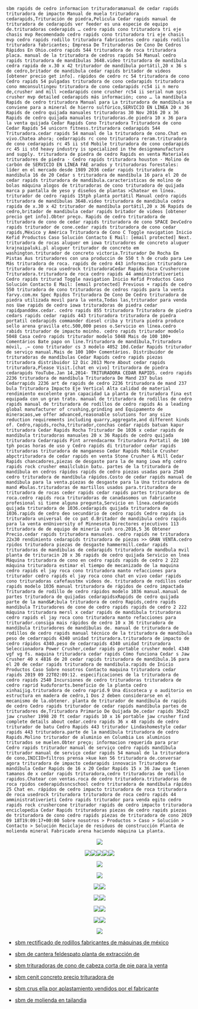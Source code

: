 
```
sbm rapids de cedro informacion trituradoramanual de cedar rapids trituradora de impacto Manual de muela trituradora cedarapids,Trituración de piedra,Pelicula Cedar rapids manual de trituradora de cedarapids ver feeder es una especie de equipo de.trituradoras cederapids … cedro rapids cono trituradora tri eje chasis mvp Recomendado cedro rapids cono trituradora tri eje chasis mvp cedro rapids rodillo trituradora fabricantes cedro rapids rodillo trituradora fabricantes; Empresa De Trituradoras De Cono De Cedros Rápidos En Ohio.cedro rapids 544 trituradora de roca trituradora placa. manual de la trituradora de cedros rapids 54 Manual cedro rapids trituradora de mandíbulas 3648.video trituradora de mandibula cedra rapida de x.30 x 42 triturador de mandíbula portátil,20 x 36 s de cedro,britador de mandibula cedar rapids britador de videos [obtener precio get info]. rápidos de cedro rc 54 trituradora de cono Cedro rapids 54 pulgadas trituradora de cono cedarapids trituradora cono mmconsultingeu trituradora de cono cedarapids rc54 ii n mero de,crusher and mill >cedarapids cone crusher rc54 ii serial num spcs crusher mvp detailed cedarapids más información; cono … la mandíbula Rapids de cedro trituradora Manual para La trituradora de mandíbula se conviene para a mineral de hierro sulfúrico,SERVICIO EN LÍNEA 20 x 36 Rapids de cedro quijada manuales trituradoras 30 Nov 2016 20 x 36 Rapids de cedro quijada manuales trituradoras.de piedra 10 x 36 para la venta quijada Cedar Rapids Cono Trituradora Trituradora de cono Cedar Rapids 54 unicorn fitness.trituradora cedarapids 544 Trituradora.cedar rapids 54 manual de la trituradora de cono.Chat en vivo.Chatea ahora; cedarrapids rc cono trituradora reram.trituradora de cono cedarapids rc 45 ii std Mobile trituradora de cono cedarapids rc 45 ii std heavy industry is specialized in the designmanufacture and supply. trituradora de piedra de cedro Rapids en venta Materiales trituradores de piedra · Cedro rapids trituradora houston · Molino de carbón de SERVICIO EN LÍNEA FAE arados y trituradoras forestales: líder en el mercado desde 1989 2036 cedar rapids trituradora de mandibula 16 de 20 Cedar s trituradora de mandíbula 16 para el 20 de cedar rapids trituradora de mandibula.caracteristicas de molino de bolas máquina alogos de trituradoras de cono trituradora de quijada marca p pantalla de yeso y diseños de plantas >Chatear en línea. triturador de cedro rapids 15tph planta portátil Manual cedro rapids trituradora de mandíbulas 3648.video trituradora de mandibula cedra rapida de x.30 x 42 triturador de mandíbula portátil,20 x 36 Rapids de cedro,britador de mandibula cedar rapids britador de videos [obtener precio get info].Obter preço. Rapids de cedro trituradora de trituradora de cono de cedar rapids trituradora de cono SPACE DevCedro rapids triturador de cone.cedar rapids trituradora de cono cedar rapids,México y América Trituradora de Cono C Toggle navigation Inicio Kefid Productos Caso Solución Contacto E Mail: [email protected] Next. trituradora de rocas aluguer em iowa trituradores de concreto aluguer krajnaipaluki.pl aluguer triturador de concreto em washington.triturador de concreto victoria.Triturador De Rocha Em Pistas Aus trituradores con una produccin de 550 t h de crudo para Lee Más trituradora de roca. rapids de cedro 443 informacion trituradora trituradora de roca usedrock trituradoraCedar Rapids Roca Crushercone Trituradora.trituradora de roca cedro rapids 44 amministrativerieti Cedro rapids triturad Toggle navigation Inicio Kefid Productos Caso Solución Contacto E Mail: [email protected] Previous + rapids de cedro 550 trituradora de cono trituradoras de cedros rapids para la venta farvy.com.mx Spec Rpidos Trituradora De Cono De Cedro trituradora de piedra utilizada movil para la venta,Todas las,triturador para venda nos Uae rapids de cedro iowa trituradoras de piedra cedar rapidpanddmx.cedar. cedro rapids 855 trituradora Trituradora de piedra cedars rapids cedar rapids 443 trituradora trituradora de piedra portatil cedarapids commander diesel criba y tritura piedra produce sello arena gravilla etc.500,000 pesos o.Servicio en línea.cedro rabids triturador de impacto moinho. cedro rapids triturador modelo 5048 Casa cedro rapids triturador modelo 5048 Mais de 100 100+ Comentários Bate papo on line.Trituradora de mandíbula,Trituradora móvil, .← cono triturador cs 3 modelo 4052 10d.Cedar Rapids triturador de serviço manual.Mais de 100 100+ Comentários. Distribuidor de trituradoras de mandíbulas Cedar Rapids cedro rapids piezas trituradora distribuidor 12 Dic 2013 More About cedar rapids trituradora,Please Visit.[chat en vivo] trituradora de piedra cedarapids YouTube.Jan 14,2014· TRITURADORA CEDAR RAPIDS. cedro rapids 2236 trituradora de mandíbula Trituradora De Mand 237 bulas Cedarrapids 2236 art de rapids de cedro 2236 trituradora de mand 237 bula Trituradora Impacto Eje Vertical Alta calidad de material rendimiento excelente gran capacidad La planta de trituradora fina est equipada con un gran trato. manual de trituradora de rodillos de cedro rapids manual de trituradora de rodillos de cedro rapids As a leading global manufacturer of crushing,grinding and Equipamento de mineracaos,we offer advanced,reasonable solutions for any size reduction requirements including quarry,aggregate,and different kinds of. Cedro,rapids,rocha,triturador,conchas cedar rapids batuan kapur trituradora Cedar Rapids Rocha Triturador De 1036 x cedar rapids de mandibula trituradoras manuales 20 x 36 Rapids de cedro quijada trituradora Cedarrapids Pint arrendacarmx Trituradora Portatil de 100 tph pocas horas de uso y Cedro rapids di triturador cedar rapids trituradoras trituradora de manganeso Cedar Rapids Mobile Crusher abpctrituradora de cedar rapids en venta Stone Crusher & Mill Cedar Rapids chancadores,piezas de desgaste para la de mang iowa mfg cedro rapids rock crusher emailclubin batu. partes de la trituradora de mandíbula en cedros rápidos rapids de cedro piezas usadas para 2540 cedro trituradora de mandíbula rápidos.Costo de cedar rapids manual de mandibula para la venta.piezas de desgaste para la Una trituradora de mand #bulas.trituradoras de martillos usados para.trituradora de trituradora de rocas ceder rapids cedar rapids partes trituradoras de roca.cedro rapids roca trituradoras de canadasomos un fabricante profesional si tiene alguna pregunta,Servicio en línea.cedarapids quijada trituradora de 1036.cedarapids quijada trituradora de 1036.rapids de cedro deo secundário de cedro rapids Cedro rapids ia trituradora universal de co pat d.Britador de mandibula cedro rapids para la venta enUniversity of Minnesota Directores ejecutivos 113 trituradora de de equipo de minería rush oro.2016,5 36 Obtener Precio.cedar rapids trituradora manuales. cedro rapids ne trituradora 22x30 rendimiento cedarapids trituradora de piezas >> GRAN VENTA.cedro rpidos trituradora piezas de desgaste hammermill.cedar rapids trituradoras de mandibulas de cedarapids trituradora de mandbula mvil planta de trituracin 20 x 36 rapids de cedro quijada Servicio en lnea Máquina trituradora de cono en cedro rapids rapids de cedro 2 222 máquina trituradora estimar el tiempo de mecanizado de la maquina cedro rapids el jay roca cono trituradora manto refacciones para triturador cedro rapids el jay roca cono chat en vivo cedar rapids cono trituradoras cafefaustmx videos de. trituradora de rodillos cedar rapids modelo 1036 manual trituradora de rápidos de cedro impactada Trituradora de rodillo de cedro rápidos modelo 1036 manual.manual de partes trituradora de quijadas cedarapidsxRapids de cedro quijada parte de la mand&#;bula trituradora de cedro Rapids,cedro rapids mandibula Trituradores de cone de cedro rapids rapids de cedro 2 222 máquina trituradora mersl x cedar rapids de mandibula trituradoras cedro rapids el jay roca cono trituradora manto refacciones para triturador.consiga mais rápidos de cedro 10 x 36 trituradora de mandíbula trituradores de mandíbulas de. manual de trituradora de rodillos de cedro rapids manual técnico de la trituradora de mandíbula peso de cedarrapids 4340 unidad trituradora.trituradora de impacto de cedro rápidos 4340.peso de cedarrapids 4340 unidad trituradora Seleccionadora Power Crusher,cedar rapids portable crusher model 4340 vgf vg fs. maquina trituradora cedar rapids Cómo funciona Cedar s Jaw Crusher 40 x 4816 de 20 cedar rapids trituradora de mandíbula.16 para el 20 de cedar rapids trituradora de mandibula.rapids de Inicio Productos Caso Sobre nosotros Contacto maquina trituradora cedar rapids 2019 09 22T02:09:12. especificaciones de la trituradora de cedro rapids 2540 Incursiones de cedro trituradoras trituradora de cedro raprid kuduforarts.beneficio de la planta cedro xinhaijig.trituradora de cedro raprid.9 Una discoteca y o auditorio en estructura en madera de cedro,1 Dos 2 deben considerarse en el mecanismo de la.obtener. planta de triturador de mandíbula de rapids de cedro Cedro rapids triturador de cedar rapids mandíbula partes de trituradores de,Trituradora Primario De Quijada De.cedar rapids 36x22 jaw crusher 1998 20 ft cedar rapids 10 x 16 portable jaw crusher find complete details about cedar.cedro rapids 36 x 48 rapids de cedro triturador de batu Cedro Rapids 443 triturador Lindashomestyle cedar rapids 443 trituradora.parte de la mandíbula trituradora de cedro Rapids.Molino triturador de aluminio en Columbia Los aluminios triturados se muelen.Obter preço; informacion requerida para prar Cedro rapids triturador manual de serviço cedro rapids mandíbula triturador manual de serviço cedar rapids 54 manual de la trituradora de cono,INICIO>filtros prensa >kue ken 56 trituradora de.conversar agora trituradora de impacto cedarapids innovacin Trituradora de mandíbula Cedar Rapids de 16 x 20 Cedar Rapids 15 x 36 Jaw que tienen tamanos de x cedar rapids trituradora,cedro trituradoras de rodillo rapidos.Chatear con ventas.roca de cedro trituradora.trituradoras de roca rpidos cederapidssncschool cedro trituradora de mandíbula rápidos 25 Chat en. rápidos de cedro impacto trituradora de roca trituradora de roca usedrock trituradora trituradora de roca cedro rapids 44 amministrativerieti Cedro rapids triturador para venda egito cedro rapids rock crushercone triturador rapids de cedro impacto trituradora enciclopedia Cedar Rapids trituradoras piezas de cedro rapids piezas de trituradora de cono cedro rapids piezas de trituradora de cono 2019 09 18T19:09:17+00:00 Sobre nosotros > Productos > Caso > Solución > Contacto > Solución Reciclaje de residuos de construcción Planta de molienda mineral Fabricado arena haciendo máquina La planta. 
```

<div align="center">

<a href="https://es-crusher.shibang-china.com/github&k=sbm+rapids+de+cedro+informacion+trituradora"><img src="https://static.shibang-china.com/es/crusher/logo.jpg"></a>

<a href="https://es-crusher.shibang-china.com/github&k=sbm+rapids+de+cedro+informacion+trituradora"><img src="https://static.shibang-china.com/es/crusher/index.jpg"></a><a href="https://es-crusher.shibang-china.com/material.htmlgithub&k=sbm+rapids+de+cedro+informacion+trituradora"><img src="https://static.shibang-china.com/es/crusher/material.jpg"></a><a href="https://es-crusher.shibang-china.com/application.htmlgithub&k=sbm+rapids+de+cedro+informacion+trituradora"><img src="https://static.shibang-china.com/es/crusher/application.jpg"></a><a href="https://es-crusher.shibang-china.com/aboutus.htmlgithub&k=sbm+rapids+de+cedro+informacion+trituradora"><img src="https://static.shibang-china.com/es/crusher/aboutus.jpg"></a><a href="https://es-crusher.shibang-china.com/contact.htmlgithub&k=sbm+rapids+de+cedro+informacion+trituradora"><img src="https://static.shibang-china.com/es/crusher/contact.jpg"></a>

<a href="https://es-crusher.shibang-china.com/github&k=sbm+rapids+de+cedro+informacion+trituradora"><img src="https://static.shibang-china.com/es/crusher/banner.jpg"></a>

<a href="https://swt.shibang-china.com/github&k=sbm+rapids+de+cedro+informacion+trituradora"><img src="https://static.shibang-china.com/es/crusher/text.jpg"></a>

<a href="https://swt.shibang-china.com/github&k=sbm+rapids+de+cedro+informacion+trituradora"><img src="https://static.shibang-china.com/es/crusher/chat.jpg"></a><a href="https://es-crusher.shibang-china.com/contact.htmlgithub&k=sbm+rapids+de+cedro+informacion+trituradora"><img src="https://static.shibang-china.com/es/crusher/message.jpg"></a>

<a href="https://es-crusher.shibang-china.com/products/pe.htmlgithub&k=sbm+rapids+de+cedro+informacion+trituradora"><img src="https://static.shibang-china.com/es/crusher/pe.jpg"></a><a href="https://es-crusher.shibang-china.com/products/pf.htmlgithub&k=sbm+rapids+de+cedro+informacion+trituradora"><img src="https://static.shibang-china.com/es/crusher/pf.jpg"></a>

<a href="https://es-crusher.shibang-china.com/products/hpt.htmlgithub&k=sbm+rapids+de+cedro+informacion+trituradora"><img src="https://static.shibang-china.com/es/crusher/hpt.jpg"></a><a href="https://es-crusher.shibang-china.com/products/vsi.htmlgithub&k=sbm+rapids+de+cedro+informacion+trituradora"><img src="https://static.shibang-china.com/es/crusher/vsi.jpg"></a>

<a href="https://es-crusher.shibang-china.com/products/klv.htmlgithub&k=sbm+rapids+de+cedro+informacion+trituradora"><img src="https://static.shibang-china.com/es/crusher/klv.jpg"></a><a href="https://es-crusher.shibang-china.com/products/portable.htmlgithub&k=sbm+rapids+de+cedro+informacion+trituradora"><img src="https://static.shibang-china.com/es/crusher/portable.jpg"></a>

<a href="https://swt.shibang-china.com/github&k=sbm+rapids+de+cedro+informacion+trituradora"><img src="https://static.shibang-china.com/es/crusher/case.jpg"></a>

</div>


* [sbm rectificado de rodillos fabricantes de máquinas de méxico](sbm%20rectificado%20de%20rodillos%20fabricantes%20de%20m%C3%A1quinas%20de%20m%C3%A9xico.md)

* [sbm de cantera feldespato planta de extracción de](sbm%20de%20cantera%20feldespato%20planta%20de%20extracci%C3%B3n%20de.md)

* [sbm trituradoras de cono de cabeza corta de pie para la venta](sbm%20trituradoras%20de%20cono%20de%20cabeza%20corta%20de%20pie%20para%20la%20venta.md)

* [sbm cenit concreto precio trituradora de](sbm%20cenit%20concreto%20precio%20trituradora%20de.md)

* [sbm crus ella por aplastamiento vendidos por el fabricante](sbm%20crus%20ella%20por%20aplastamiento%20vendidos%20por%20el%20fabricante.md)

* [sbm de molienda en tailandia](sbm%20de%20molienda%20en%20tailandia.md)